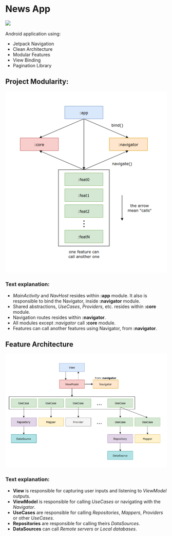 # News App

![](https://github.com/bfpimentel/news-app/workflows/Android%20Pull%20Request%20CI/badge.svg)

Android application using: 

- Jetpack Navigation
- Clean Architecture
- Modular Features
- View Binding
- Pagination Library

## Project Modularity: 

![modularity](./resources/modularity.png)

### Text explanation:
- *MainActivity* and *NavHost* resides within **:app** module. It also is responsible to bind the Navigator, inside **:navigator** module.
- Shared abstractions, *UseCases*, *Providers*, etc. resides within **:core** module.
- Navigation routes resides within **:navigator**.
- All modules except *:navigator* call **:core** module.
- Features can call another features using Navigator, from **:navigator**.

## Feature Architecture

![architecture](./resources/architecture.png)

### Text explanation:
- **View** is responsible for capturing user inputs and listening to *ViewModel* outputs.
- **ViewModel** is responsible for calling *UseCases* or navigating with the *Navigator*.
- **UseCases** are responsible for calling *Repositories*, *Mappers*, *Providers* or other *UseCases*.
- **Repositories** are responsible for calling theirs *DataSources*.
- **DataSources** can call *Remote servers* or *Local databases*.
